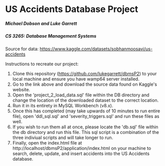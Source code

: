 # US Accidents Database Project
##### Michael Dobson and Luke Garrett
##### CS 3265: Database Management Systems

Source for data: https://www.kaggle.com/datasets/sobhanmoosavi/us-accidents

Instructions to recreate our project:
1. Clone this repository (https://github.com/lukegarrett/dbmsP2) to your local machine and ensure you have wamp64 server installed.
2. Go to the link above and download the source data found on Kaggle's website.
3. Open the 'project_2_load_data.sql' file within the DB directory and change the location of the downloaded dataset to the correct location.
4. Run it in its entirety in MySQL Workbench (v8.x).
5. Once this has completed (may take upwards of 10 minutes to run entire file), open 'ddl_sql.sql' and 'severity_triggers.sql' and run these files as well. 
5. If you wish to run them all at once, please locate the 'db.sql' file within the db directory and run this file. This sql script is a combination of the three indiviual scripts and will take longer to run. 
6. Finally, open the index.html file at http://localhost/dbmsP2/application/index.html on your machine to search, delete, update, and insert accidents into the US Accidents database.